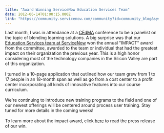 ```yaml
---
title: "Award Winning ServiceNow Education Services Team"
date: 2012-06-14T01:00:15.000Z
link: "https://community.servicenow.com/community?id=community_blog&sys_id=075de629dbd0dbc01dcaf3231f96197a"
---
```

<p>Last month, I was in attendance at a <a title="k-external-small" class="jive-link-external-small" href="http://cedma.org" rel="nofollow" target="_blank">CEdMA</a> conference to be a panelist on the topic of blending learning solutions. A big surprise was that our <a title="k-external-small" class="jive-link-external-small" href="http://www.service-now.com/training.do" rel="nofollow" target="_blank">Education Services team at ServiceNow</a> won the annual "IMPACT" award from the committee, awarded to the team or individual that had the greatest impact on their organization the previous year. This is a high honor considering most of the technology companies in the Silicon Valley are part of this organization.<br/><br/>I turned in a 10-page application that outlined how our team grew from 1 to 17 people in an 18-month span as well as go from a cost center to a profit center incorporating all kinds of innovative features into our course curriculum.<br/><br/>We're continuing to introduce new training programs to the field and one of our newest offerings will be centered around process user training. Stay tuned for more details in the coming weeks!<br/><br/>To learn more about the impact award, click <a title="k-external-small" class="jive-link-external-small" href="http://www.cedma.org/resources/Docuworks/file_display.cfm?id=2315" rel="nofollow" target="_blank">here</a> to read the press release of our win.</p>